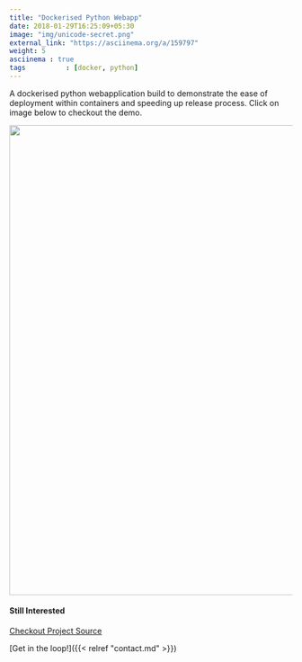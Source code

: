 ```yaml
---
title: "Dockerised Python Webapp"
date: 2018-01-29T16:25:09+05:30
image: "img/unicode-secret.png"
external_link: "https://asciinema.org/a/159797"
weight: 5
asciinema : true
tags          : [docker, python]
---
```


A dockerised python webapplication build to demonstrate the ease of deployment within containers and speeding up release process. Click on image below to checkout the demo.

<a href="https://asciinema.org/a/159797">
  <img src="https://asciinema.org/a/159797.png" width="836"/>
</a>

#### Still Interested

<div class="w3-button w3-theme">
  <a href="https://github.com/avimehenwal/cherrypy-app">
    <i class="fa fa-github"></i>  Checkout Project Source
  </a>
</div>

[Get in the loop!]({{< relref "contact.md" >}})
